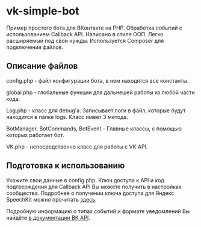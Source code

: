 # vk-simple-bot
Пример простого бота для ВКонтакте на PHP. Обработка событий с использованием Callback API. Написано в стиле ООП. Легко расширяемый под свои нужды. Используется Composer для подключения файлов.

## Описание файлов
config.php - файл конфигурации бота, в нем находятся все константы.

global.php - глобальные функции для дальнешей работы из любой части кода.

Log.php - класс для debug'а. Записывает логи в файл, которые будут находится в папке logs. Класс имеет 3 метода.

BotManager, BotCommands, BotEvent - Главные классы, с помощью которых работает бот.

VK.php - непосредственно класс для работы с VK API.

## Подготовка к использованию
Укажите свои данные в config.php. Ключ доступа к API и код подтверждения для Callback API Вы можете получить в настройках сообщества. Подробнее о получении ключа доступа для Яндекс SpeechKit можно прочитать [здесь](https://tech.yandex.ru/speechkit/).

Подробную информацию о типах событий и формате уведомлений Вы найдёте [в документации ВК API](https://vk.com/dev/callback_api).
